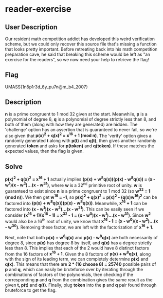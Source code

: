 # reader-exercise
## User Description
Our resident math competition addict has developed this weird verification scheme, but we could only recover this source file that's missing a function that looks pretty important. Before retreating back into his math competition preparation cave, he said that breaking this scheme would be left as "an exercise for the readers", so we now need your help to retrieve the flag!
## Flag
UMASS{1n5p1r3d_6y_pu7n@m_b4_2007}

## Description
**n** is a prime congruent to 1 mod 32 given at the start. Meanwhile, **p** is a polynomial of degree 8, **q** is a polynomial of degree strictly less than 8, and both of them (along with how they are generated) are hidden. The 'challenge' option has an assertion that is guaranteed to never fail, so we're also given that **p(x)<sup>2</sup> + q(x)<sup>2</sup> = x<sup>16</sup> + 1 (mod n)**. The 'verify' option gives a randomly generated **t** along with **p(t)** and **q(t)**, then gives another randomly generated **token** and asks for **p(token)** and **q(token)**. If these matches the expected values, then the flag is given.

## Solve 
**p(x)<sup>2</sup> + q(x)<sup>2</sup> = x<sup>16</sup> + 1** actually implies **(p(x) + w<sup>8</sup>q(x))(p(x) - w<sup>8</sup>q(x)) = (x - w<sup>1</sup>)(x - w<sup>3</sup>)...(x - w<sup>31</sup>)**, where **w** is a 32<sup>nd</sup> primitive root of unity. **w** is guaranteed to exist since **n** is a prime congruent to 1 mod 32 (so **w<sup>32</sup> = 1 (mod n)**). We then get **w<sup>16</sup> = -1**, so **p(x)<sup>2</sup> + q(x)<sup>2</sup> = p(x)<sup>2</sup> - (q(x)w<sup>16</sup>)<sup>2</sup>** can be factored into **(p(x) + w<sup>8</sup>q(x))(p(x) - w<sup>8</sup>q(x))**. Meanwhile, **x<sup>16</sup> + 1** can be factored into **(x - w<sup>1</sup>)(x - w<sup>3</sup>)...(x - w<sup>31</sup>)**. This can be easily seen if we consider  **(x<sup>16</sup> + 1)(x<sup>16</sup> - 1) = x<sup>32</sup> - 1 = (x - w<sup>0</sup>)(x - w<sup>1</sup>)...(x - w<sup>31</sup>)**. Since **w<sup>2</sup>** would also be a 16<sup>th</sup> root of unity, we know that **x<sup>16</sup> - 1 = (x - w<sup>0</sup>)(x - w<sup>2</sup>)...(x - w<sup>30</sup>)**. Removing these factor, we are left with the factorization of **x<sup>16</sup> + 1**.

Next, note that both **p(x) + w<sup>8</sup>q(x)** and **p(x) - w<sup>8</sup>q(x)** are both necessarily of degree 8, since **p(x)** has degree 8 by itself, and **q(x)** has a degree strictly less than 8. This implies that each of the 2 would have 8 distinct factors from the 16 factors of **x<sup>16</sup> + 1**. Given the 8 factors of **p(x) + w<sup>8</sup>q(x)**, along with the sign of its leading term, we can completely determine **p(x)** and **q(x)**. This means that there are **2 * (16 choose 8) = 25740** possible pairs of **p** and **q**, which can easily be bruteforce over by iterating through the combinations of factors of the polynomials, then checking if the corresponding **p** and **q** from the combination gives the same result as the given **t, p(t)** and **q(t)**. Finally, plug **token** into the **p** and **q** pair found through bruteforce to get the flag.